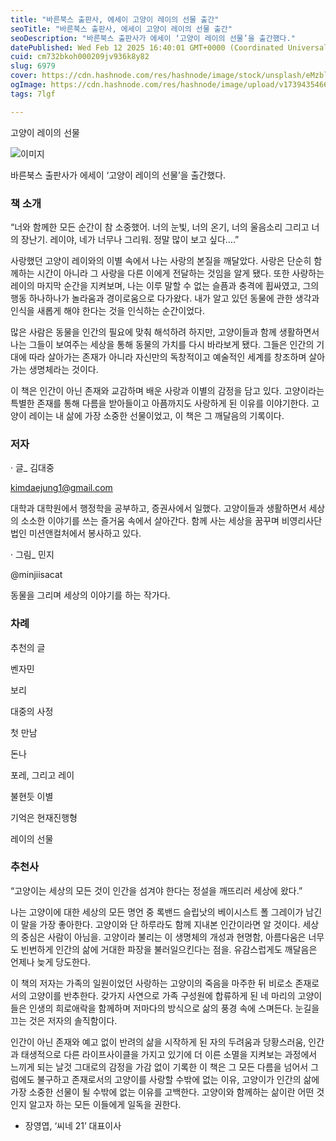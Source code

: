```yaml
---
title: "바른북스 출판사, 에세이 고양이 레이의 선물 출간"
seoTitle: "바른북스 출판사, 에세이 고양이 레이의 선물 출간"
seoDescription: "바른북스 출판사가 에세이 ‘고양이 레이의 선물’을 출간했다."
datePublished: Wed Feb 12 2025 16:40:01 GMT+0000 (Coordinated Universal Time)
cuid: cm732bkoh000209jv936k8y82
slug: 6979
cover: https://cdn.hashnode.com/res/hashnode/image/stock/unsplash/eMzblc6JmXM/upload/0e50de74af6b141579a4f927da52228b.jpeg
ogImage: https://cdn.hashnode.com/res/hashnode/image/upload/v1739435466221/e83bed57-14b0-48dd-bd38-d4f1c3ec5fe6.webp
tags: 7lgf

---
```



고양이 레이의 선물

![이미지](https://cdn.hashnode.com/res/hashnode/image/upload/v1739434381794/0acd7fbe-0c85-4a95-87e5-d581f2563b8c.jpeg)

바른북스 출판사가 에세이 ‘고양이 레이의 선물’을 출간했다.

### 책 소개

“너와 함께한 모든 순간이 참 소중했어. 너의 눈빛, 너의 온기, 너의 울음소리 그리고 너의 장난기. 레이야, 네가 너무나 그리워. 정말 많이 보고 싶다….”

사랑했던 고양이 레이와의 이별 속에서 나는 사랑의 본질을 깨달았다. 사랑은 단순히 함께하는 시간이 아니라 그 사랑을 다른 이에게 전달하는 것임을 알게 됐다. 또한 사랑하는 레이의 마지막 순간을 지켜보며, 나는 이루 말할 수 없는 슬픔과 충격에 휩싸였고, 그의 행동 하나하나가 놀라움과 경이로움으로 다가왔다. 내가 알고 있던 동물에 관한 생각과 인식을 새롭게 해야 한다는 것을 인식하는 순간이었다.

많은 사람은 동물을 인간의 필요에 맞춰 해석하려 하지만, 고양이들과 함께 생활하면서 나는 그들이 보여주는 세상을 통해 동물의 가치를 다시 바라보게 됐다. 그들은 인간의 기대에 따라 살아가는 존재가 아니라 자신만의 독창적이고 예술적인 세계를 창조하며 살아가는 생명체라는 것이다.

이 책은 인간이 아닌 존재와 교감하며 배운 사랑과 이별의 감정을 담고 있다. 고양이라는 특별한 존재를 통해 다름을 받아들이고 아픔까지도 사랑하게 된 이유를 이야기한다. 고양이 레이는 내 삶에 가장 소중한 선물이었고, 이 책은 그 깨달음의 기록이다.

### 저자

· 글_ 김대중

kimdaejung1@gmail.com

대학과 대학원에서 행정학을 공부하고, 증권사에서 일했다. 고양이들과 생활하면서 세상의 소소한 이야기를 쓰는 즐거움 속에서 살아간다. 함께 사는 세상을 꿈꾸며 비영리사단법인 미션앤컬처에서 봉사하고 있다.

· 그림_ 민지

@minjiisacat

동물을 그리며 세상의 이야기를 하는 작가다.

### 차례

추천의 글

벤자민

보리

대중의 사정

첫 만남

돈나

포레, 그리고 레이

불현듯 이별

기억은 현재진행형

레이의 선물

### 추천사

“고양이는 세상의 모든 것이 인간을 섬겨야 한다는 정설을 깨뜨리러 세상에 왔다.”

나는 고양이에 대한 세상의 모든 명언 중 록밴드 슬립낫의 베이시스트 폴 그레이가 남긴 이 말을 가장 좋아한다. 고양이와 단 하루라도 함께 지내본 인간이라면 알 것이다. 세상의 중심은 사람이 아님을. 고양이라 불리는 이 생명체의 개성과 현명함, 아름다움은 너무도 빈번하게 인간의 삶에 거대한 파장을 불러일으킨다는 점을. 유감스럽게도 깨달음은 언제나 늦게 당도한다.

이 책의 저자는 가족의 일원이었던 사랑하는 고양이의 죽음을 마주한 뒤 비로소 존재로서의 고양이를 반추한다. 갖가지 사연으로 가족 구성원에 합류하게 된 네 마리의 고양이들은 인생의 희로애락을 함께하며 저마다의 방식으로 삶의 풍경 속에 스며든다. 눈길을 끄는 것은 저자의 솔직함이다.

인간이 아닌 존재와 예고 없이 반려의 삶을 시작하게 된 자의 두려움과 당황스러움, 인간과 태생적으로 다른 라이프사이클을 가지고 있기에 더 이른 소멸을 지켜보는 과정에서 느끼게 되는 날것 그대로의 감정을 가감 없이 기록한 이 책은 그 모든 다름을 넘어서 그럼에도 불구하고 존재로서의 고양이를 사랑할 수밖에 없는 이유, 고양이가 인간의 삶에 가장 소중한 선물이 될 수밖에 없는 이유를 고백한다. 고양이와 함께하는 삶이란 어떤 것인지 알고자 하는 모든 이들에게 일독을 권한다.

- 장영엽, ‘씨네 21’ 대표이사